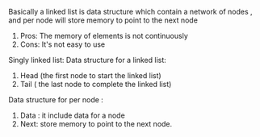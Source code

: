 Basically a linked list is data structure which contain a network of nodes , and per node will store memory to point
to the next node
1. Pros:
    The memory of elements is not continuously
2. Cons:
    It's not easy to use
 
 
Singly linked list:
Data structure for a linked list:
1. Head (the first node to start the linked list)
2. Tail ( the last node to complete the linked list)

Data structure for per node :
1. Data : it include data for a node
2. Next: store memory to point to the next node.

